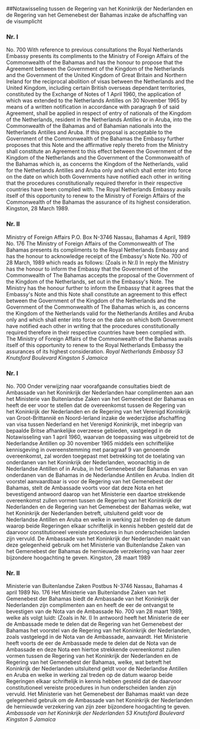 <meta http-equiv='Content-Type' content='text/html; charset=utf-8' />

##Notawisseling tussen de Regering van het Koninkrijk der Nederlanden en de Regering van het Gemenebest der Bahamas inzake de afschaffing van de visumplicht

### Nr.  I  

No. 700 With reference to previous consultations the Royal Netherlands Embassy presents its compliments to the Ministry of Foreign Affairs of the Commonwealth of the Bahamas and has the honour to propose that the Agreement between the Government of the Kingdom of the Netherlands and the Government of the United Kingdom of Great Britain and Northern Ireland for the reciprocal abolition of visas between the Netherlands and the United Kingdom, including certain British overseas dependant territories, constituted by the Exchange of Notes of 1 April 1960, the application of which was extended to the Netherlands Antilles on 30 November 1965 by means of a written notification in accordance with paragraph 9 of said Agreement, shall be applied in respect of entry of nationals of the Kingdom of the Netherlands, resident in the Netherlands Antilles or in Aruba, into the Commonwealth of the Bahamas and of Bahamian nationals into the Netherlands Antilles and Aruba. If this proposal is acceptable to the Government of the Commonwealth of the Bahamas the Embassy further proposes that this Note and the affirmative reply thereto from the Ministry shall constitute an Agreement to this effect between the Government of the Kingdom of the Netherlands and the Government of the Commonwealth of the Bahamas which is, as concerns the Kingdom of the Netherlands, valid for the Netherlands Antilles and Aruba only and which shall enter into force on the date on which both Governments have notified each other in writing that the procedures constitutionally required therefor in their respective countries have been complied with. The Royal Netherlands Embassy avails itself of this opportunity to renew to the Ministry of Foreign Affairs of the Commonwealth of the Bahamas the assurance of its highest consideration. Kingston, 28 March 1989.   

### Nr.  II  

Ministry of Foreign Affairs P.O. Box N-3746 Nassau, Bahamas 4 April, 1989 No. 176 The Ministry of Foreign Affairs of the Commonwealth of The Bahamas presents its compliments to the Royal Netherlands Embassy and has the honour to acknowledge receipt of the Embassy's Note No. 700 of 28 March, 1989 which reads as follows:  (Zoals in Nr.I)  In reply the Ministry has the honour to inform the Embassy that the Government of the Commonwealth of The Bahamas accepts the proposal of the Government of the Kingdom of the Netherlands, set out in the Embassy's Note. The Ministry has the honour further to inform the Embassy that it agrees that the Embassy's Note and this Note shall constitute an agreement to this effect between the Government of the Kingdom of the Netherlands and the Government of the Commonwealth of The Bahamas which is, as concerns the Kingdom of the Netherlands valid for the Netherlands Antilles and Aruba only and which shall enter into force on the date on which both Government have notified each other in writing that the procedures constitutionally required therefore in their respective countries have been complied with. The Ministry of Foreign Affairs of the Commonwealth of the Bahamas avails itself of this opportunity to renew to the Royal Netherlands Embassy the assurances of its highest consideration.  *Royal Netherlands Embassy*   *53 Knutsford Boulevard*   *Kingston 5*   *Jamaica*    

### Nr.  I  

No. 700 Onder verwijzing naar voorafgaande consultaties biedt de Ambassade van het Koninkrijk der Nederlanden haar complimenten aan aan het Ministerie van Buitenlandse Zaken van het Gemenebest der Bahamas en heeft de eer voor te stellen dat de overeenkomst tussen de Regering van het Koninkrijk der Nederlanden en de Regering van het Verenigd Koninkrijk van Groot-Brittannië en Noord-Ierland inzake de wederzijdse afschaffing van visa tussen Nederland en het Verenigd Koninkrijk, met inbegrip van bepaalde Britse afhankelijke overzeese gebieden, vastgelegd in de Notawisseling van 1 april 1960, waarvan de toepassing was uitgebreid tot de Nederlandse Antillen op 30 november 1965 middels een schriftelijke kennisgeving in overeenstemming met paragraaf 9 van genoemde overeenkomst, zal worden toegepast met betrekking tot de toelating van onderdanen van het Koninkrijk der Nederlanden, woonachtig in de Nederlandse Antillen of in Aruba, in het Gemenebest der Bahamas en van onderdanen van de Bahamas in de Nederlandse Antillen en Aruba. Indien dit voorstel aanvaardbaar is voor de Regering van het Gemenebest der Bahamas, stelt de Ambassade voorts voor dat deze Nota en het bevestigend antwoord daarop van het Ministerie een daartoe strekkende overeenkomst zullen vormen tussen de Regering van het Koninkrijk der Nederlanden en de Regering van het Gemenebest der Bahamas welke, wat het Koninkrijk der Nederlanden betreft, uitsluitend geldt voor de Nederlandse Antillen en Aruba en welke in werking zal treden op de datum waarop beide Regeringen elkaar schriftelijk in kennis hebben gesteld dat de daarvoor constitutioneel vereiste procedures in hun onderscheiden landen zijn vervuld. De Ambassade van het Koninkrijk der Nederlanden maakt van deze gelegenheid gebruik om het Ministerie van Buitenlandse Zaken van het Gemenebest der Bahamas de hernieuwde verzekering van haar zeer bijzondere hoogachting te geven. Kingston, 28 maart 1989   

### Nr.  II  

Ministerie van Buitenlandse Zaken Postbus N-3746 Nassau, Bahamas 4 april 1989 No. 176 Het Ministerie van Buitenlandse Zaken van het Gemenebest der Bahamas biedt de Ambassade van het Koninkrijk der Nederlanden zijn complimenten aan en heeft de eer de ontvangst te bevestigen van de Nota van de Ambassade No. 700 van 28 maart 1989, welke als volgt luidt:  (Zoals in Nr. I)  In antwoord heeft het Ministerie de eer de Ambassade mede te delen dat de Regering van het Gemenebest der Bahamas het voorstel van de Regering van het Koninkrijk der Nederlanden, zoals vastgelegd in de Nota van de Ambassade, aanvaardt. Het Ministerie heeft voorts de eer de Ambassade mede te delen dat de Nota van de Ambassade en deze Nota een hiertoe strekkende overeenkomst zullen vormen tussen de Regering van het Koninkrijk der Nederlanden en de Regering van het Gemenebest der Bahamas, welke, wat betreft het Koninkrijk der Nederlanden uitsluitend geldt voor de Nederlandse Antillen en Aruba en welke in werking zal treden op de datum waarop beide Regeringen elkaar schriftelijk in kennis hebben gesteld dat de daarvoor constitutioneel vereiste procedures in hun onderscheiden landen zijn vervuld. Het Ministerie van het Gemenebest der Bahamas maakt van deze gelegenheid gebruik om de Ambassade van het Koninkrijk der Nederlanden de hernieuwde verzekering van zijn zeer bijzondere hoogachting te geven.  *Ambassade van het Koninkrijk der Nederlanden*   *53 Knutsford Boulevard*   *Kingston 5*   *Jamaica*    
